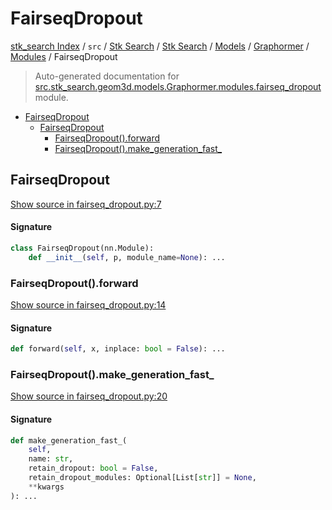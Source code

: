 # FairseqDropout

[stk_search Index](../../../../../../README.md#stk_search-index) / `src` / [Stk Search](../../../../index.md#stk-search) / [Stk Search](../../../../index.md#stk-search) / [Models](../../index.md#models) / [Graphormer](../index.md#graphormer) / [Modules](./index.md#modules) / FairseqDropout

> Auto-generated documentation for [src.stk_search.geom3d.models.Graphormer.modules.fairseq_dropout](https://github.com/mohammedazzouzi15/STK_search/blob/main/src/stk_search/geom3d/models/Graphormer/modules/fairseq_dropout.py) module.

- [FairseqDropout](#fairseqdropout)
  - [FairseqDropout](#fairseqdropout-1)
    - [FairseqDropout().forward](#fairseqdropout()forward)
    - [FairseqDropout().make_generation_fast_](#fairseqdropout()make_generation_fast_)

## FairseqDropout

[Show source in fairseq_dropout.py:7](https://github.com/mohammedazzouzi15/STK_search/blob/main/src/stk_search/geom3d/models/Graphormer/modules/fairseq_dropout.py#L7)

#### Signature

```python
class FairseqDropout(nn.Module):
    def __init__(self, p, module_name=None): ...
```

### FairseqDropout().forward

[Show source in fairseq_dropout.py:14](https://github.com/mohammedazzouzi15/STK_search/blob/main/src/stk_search/geom3d/models/Graphormer/modules/fairseq_dropout.py#L14)

#### Signature

```python
def forward(self, x, inplace: bool = False): ...
```

### FairseqDropout().make_generation_fast_

[Show source in fairseq_dropout.py:20](https://github.com/mohammedazzouzi15/STK_search/blob/main/src/stk_search/geom3d/models/Graphormer/modules/fairseq_dropout.py#L20)

#### Signature

```python
def make_generation_fast_(
    self,
    name: str,
    retain_dropout: bool = False,
    retain_dropout_modules: Optional[List[str]] = None,
    **kwargs
): ...
```
